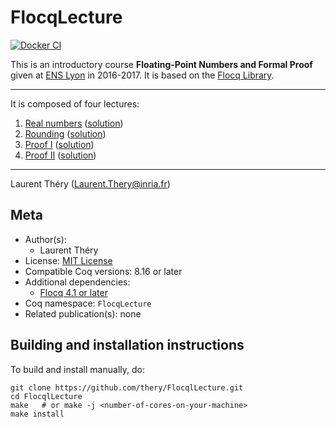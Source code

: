 <!---
This file was generated from `meta.yml`, please do not edit manually.
Follow the instructions on https://github.com/coq-community/templates to regenerate.
--->
# FlocqLecture

[![Docker CI][docker-action-shield]][docker-action-link]

[docker-action-shield]: https://github.com/thery/FlocqlLecture/workflows/Docker%20CI/badge.svg?branch=master
[docker-action-link]: https://github.com/thery/FlocqlLecture/actions?query=workflow:"Docker%20CI"




This is an introductory course **Floating-Point Numbers and Formal Proof**
given at [ENS Lyon](http://www.ens-lyon.fr/LIP/) in 2016-2017.
It is based on the [Flocq Library](http://flocq.gforge.inria.fr/). 

----
It is composed of four lectures:

1. [Real numbers](./lecture1.v) ([solution](./lecture1_solution.v))
2. [Rounding](./lecture2.v) ([solution](./lecture2_solution.v))
3. [Proof I](./lecture3.v) ([solution](./lecture3_solution.v))
4. [Proof II](./lecture3.v) ([solution](./lecture4_solution.v))

----
Laurent Théry (Laurent.Thery@inria.fr)

## Meta

- Author(s):
  - Laurent Théry
- License: [MIT License](LICENSE)
- Compatible Coq versions: 8.16 or later
- Additional dependencies:
  - [Flocq 4.1 or later](https://gitlab.inria.fr/flocq/flocq.git)
- Coq namespace: `FlocqLecture`
- Related publication(s): none

## Building and installation instructions

To build and install manually, do:

``` shell
git clone https://github.com/thery/FlocqlLecture.git
cd FlocqlLecture
make   # or make -j <number-of-cores-on-your-machine> 
make install
```



